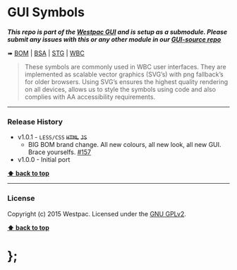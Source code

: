 GUI Symbols
===========

***This repo is part of the [Westpac GUI](http://gel.westpacgroup.com.au/GUI/) and is setup as a submodule. Please submit any issues with this or any other
module in our [GUI-source repo](https://github.com/WestpacCXTeam/GUI-source/issues)***

➠
[BOM](http://westpaccxteam.github.io/GUI-symbols/tests/BOM/) |
[BSA](http://westpaccxteam.github.io/GUI-symbols/tests/BSA/) |
[STG](http://westpaccxteam.github.io/GUI-symbols/tests/STG/) |
[WBC](http://westpaccxteam.github.io/GUI-symbols/tests/WBC/)

> These symbols are commonly used in WBC user interfaces. They are implemented as scalable vector graphics (SVG’s) with png fallback’s for older browsers.
> Using SVG’s ensures the highest quality rendering on all devices, allows us to style the symbols using code and also complies with AA accessibility
> requirements.

----------------------------------------------------------------------------------------------------------------------------------------------------------------


### Release History

* v1.0.1 - `LESS/CSS` ~~`HTML`~~ ~~`JS`~~
	* BIG BOM brand change. All new colours, all new look, all new GUI. Brace yourselfs.
		[#157](https://github.com/WestpacCXTeam/GUI-source/issues/157)
* v1.0.0 - Initial port

**[⬆ back to top](#content)**


----------------------------------------------------------------------------------------------------------------------------------------------------------------


### License

Copyright (c) 2015 Westpac. Licensed under the [GNU GPLv2](https://raw.githubusercontent.com/WestpacCXTeam/GUI-symbols/master/LICENSE).

**[⬆ back to top](#content)**

# };